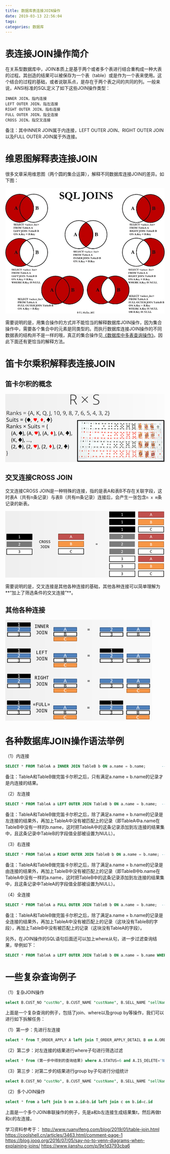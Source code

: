 ```yaml
---
title: 数据库表连接JOIN操作
date: 2019-03-13 22:56:04
tags:
categories: 数据库
---
```


# 表连接JOIN操作简介

在关系型数据库中，JOIN本质上是基于两个或者多个表进行结合重构成一种大表的过程。其创造的结果可以被保存为一个表（table）或是作为一个表来使用。这个结合的过程的基础，或者说联系点，是存在于两个表之间的共同的列。一般来说，ANSI标准的SQL定义了如下这些JOIN操作类型：

    INNER JOIN，指内连接
    LEFT OUTER JOIN，指左连接
    RIGHT OUTER JOIN，指右连接
    FULL OUTER JOIN，指全连接
    CROSS JOIN，指交叉连接

备注：其中INNER JOIN属于内连接，LEFT OUTER JOIN、RIGHT OUTER JOIN以及FULL OUTER JOIN属于外连接。

# 维恩图解释表连接JOIN

很多文章采用维恩图（两个圆的集合运算），解释不同数据库连接JOIN的差异。如下图：

![](/images/mysql_join_1_1.png)

需要说明的是，用集合操作的方式并不能恰当的解释数据库JOIN操作，因为集合操作中，需要各个集合中的元素是同类型的。而执行数据库连接JOIN操作的不同数据表的结构并不是一样的哦，真正的集合操作见[《数据库中多表查询操作》](https://wangjianno1.github.io/2019/03/13/%E6%95%B0%E6%8D%AE%E5%BA%93%E4%B8%AD%E5%A4%9A%E8%A1%A8%E6%9F%A5%E8%AF%A2%E6%93%8D%E4%BD%9C/)。因此下面还有更恰当的解释方法。

# 笛卡尔乘积解释表连接JOIN

## 笛卡尔积的概念

![](/images/mysql_join_1_2.png)

## 交叉连接CROSS JOIN

交叉连接CROSS JOIN是一种特殊的连接，指的是表A和表B不存在关联字段，这时表A（共有n条记录）与表B（共有m条记录）连接后，会产生一张包含`n x m`条记录的新表。

![](/images/mysql_join_1_3.png)

需要说明的是，交叉连接是其他各种连接的基础，其他各种连接可以简单理解为**“加上了筛选条件的交叉连接”**。

## 其他各种连接

![](/images/mysql_join_1_4.png)

# 各种数据库JOIN操作语法举例

（1）内连接

```sql
SELECT * FROM TableA a INNER JOIN TableB b ON a.name = b.name;       --INNER可以省略
```

备注：TableA和TableB做完笛卡尔积之后，只有满足a.name = b.name的记录才是内连接的结果。

（2）左连接

```sql
SELECT * FROM TableA a LEFT OUTER JOIN TableB b ON a.name = b.name;  --OUTER可以省略
```

备注：TableA和TableB做完笛卡尔积之后，除了满足a.name = b.name的记录是左连接的结果外，再加上TableA中没有被匹配上的记录（即TableA中a.name在TableB中没有一样的b.name，这时把TableA中的这条记录添加到左连接的结果集中，且这条记录中TableB的字段值全部被设置为NULL）。

（3）右连接

```sql
SELECT * FROM TableA a RIGHT OUTER JOIN TableB b ON a.name = b.name; --OUTER可以省略
```

备注：TableA和TableB做完笛卡尔积之后，除了满足a.name = b.name的记录是由连接的结果外，再加上TableB中没有被匹配上的记录（即TableB中b.name在TableA中没有一样的a.name，这时把TableB中的这条记录添加到左连接的结果集中，且这条记录中TableA的字段值全部被设置为NULL）。

（4）全连接

```sql
SELECT * FROM TableA a FULL OUTER JOIN TableB b ON a.name = b.name;  --OUTER可以省略
```

备注：TableA和TableB做完笛卡尔积之后，除了满足a.name = b.name的记录是全连接的结果外，再加上TableA中没有被匹配上的记录（这块没有TableB的字段），再加上TableB中没有被匹配上的记录（这块没有TableA的字段）。

另外，在JOIN操作的SQL语句后面还可以加上where从句，进一步过滤查询结果，举例如下：

```sql
SELECT * FROM TableA a LEFT OUTER JOIN TableB b ON a.name = b.name WHERE b.name IS null;
```

# 一些复杂查询例子

（1）复杂JOIN操作

```sql
select B.CUST_NO "custNo", B.CUST_NAME "custName", B.SELL_NAME "sellName", B.CUST_TYPE "custType", sum(B.AMOUNT) "amountSum" from T_ORDER_APPLY A left join T_ORDER_APPLY_DETAIL B on A.ORDER_ID=B.ORDER_ID where A.STATUS=6 and A.IS_DELETE='N' and B.IS_DELETE='N' and A.UPDATE_DATE<='2022-09-25 00:00:00' group by B.CUST_NO, B.CUST_NAME, B.SELL_NAME, B.CUST_TYPE
```

上面是一个复杂查询的例子，包括了join、where以及group by等操作，我们可以进行如下拆解任务：

（1）第一步：先进行左连接

```sql
select * from T_ORDER_APPLY A left join T_ORDER_APPLY_DETAIL B on A.ORDER_ID=B.ORDER_ID
```

（2）第二步：对左连接的结果进行where子句进行筛选过滤

```sql
select * from (第一步中得到的查询结果) where A.STATUS=6 and A.IS_DELETE='N' and B.IS_DELETE='N' and A.UPDATE_DATE<='2022-09-25 00:00:00'
```

（3）第三步：对第二步的结果进行group by子句进行分组统计

```sql
select B.CUST_NO "custNo", B.CUST_NAME "custName", B.SELL_NAME "sellName", B.CUST_TYPE "custType", sum(B.AMOUNT) "amountSum" from (第二步中得到的查询结果) group by B.CUST_NO, B.CUST_NAME, B.SELL_NAME, B.CUST_TYPE
```

（2）多个JOIN操作

```sql
select * from a left join b on a.id=b.id left join c on b.id=c.id
```

上面是一个多个JOIN串联操作的例子，先是a和b左连接生成结果集t，然后再做t和c的左连接。

学习资料参考于：
http://www.ruanyifeng.com/blog/2019/01/table-join.html
https://coolshell.cn/articles/3463.html/comment-page-1
https://blog.jooq.org/2016/07/05/say-no-to-venn-diagrams-when-explaining-joins/
https://www.jianshu.com/p/9e1d3793cba6

